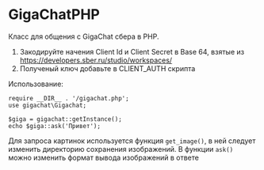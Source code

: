 # GigaChatPHP
Класс для общения с GigaChat сбера в PHP.

1. Закодируйте начения Client Id и Client Secret в Base 64, взятые из https://developers.sber.ru/studio/workspaces/
2. Полученый ключ добавьте в CLIENT_AUTH скрипта

Использование:
```
require __DIR__ . '/gigachat.php';
use gigachat\Gigachat;

$giga = gigachat::getInstance();
echo $giga::ask('Привет');
```

Для запроса картинок используется функция ```get_image()```, в ней следует изменить директорию сохранения изображений.
В функции ```ask()``` можно изменить формат вывода изображений в ответе
